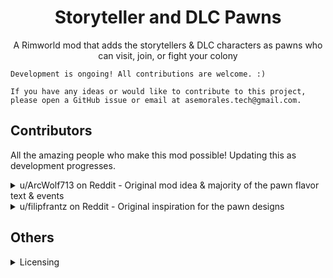 <div align="center">
<h1>Storyteller and DLC Pawns</h1>
<p>A Rimworld mod that adds the storytellers &amp; DLC characters as pawns who can visit, join, or fight your colony</p>
</div>

```
Development is ongoing! All contributions are welcome. :)

If you have any ideas or would like to contribute to this project, please open a GitHub issue or email at asemorales.tech@gmail.com.
```

## Contributors

All the amazing people who make this mod possible! Updating this as development progresses.

<details>
    <summary>u/ArcWolf713 on Reddit - Original mod idea & majority of the pawn flavor text & events</summary>
    
    - Original mod idea is from [this comment!](https://www.reddit.com/r/RimWorld/comments/1ga4zby/comment/ltbieby/?utm_source=share&utm_medium=web3x&utm_name=web3xcss&utm_term=1&utm_content=share_button)

    - Majority of pawn flavor text & events from [this comment!](https://www.reddit.com/r/RimWorld/comments/1ga4zby/comment/ltk3r6c/?utm_source=share&utm_medium=web3x&utm_name=web3xcss&utm_term=1&utm_content=share_button)

</details>

<details>
    <summary>u/filipfrantz on Reddit - Original inspiration for the pawn designs</summary>
    
    - Created designs for the Royalty, Biotech, & Anomaly DLC characters on Reddit, which later inspired this mod!

</details>

## Others

<details>
    <summary>Licensing</summary>
    
    All code falls under the MIT license. All assets fall under the copyright of their respective owners - if you want to use that asset, please reach out to the asset creator. You can find them under 'Contributors'. Thanks!
</details>
